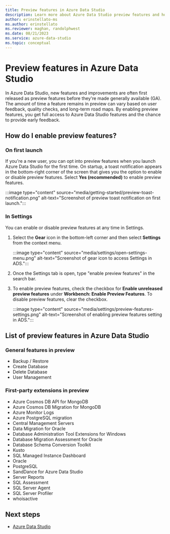 ```yaml
---
title: Preview features in Azure Data Studio
description: Learn more about Azure Data Studio preview features and how to enable and use them.
author: erinstellato-ms
ms.author: erinstellato
ms.reviewer: maghan, randolphwest
ms.date: 08/21/2023
ms.service: azure-data-studio
ms.topic: conceptual
---
```

# Preview features in Azure Data Studio

In Azure Data Studio, new features and improvements are often first released as preview features before they're made generally available (GA). The amount of time a feature remains in preview can vary based on user feedback, quality checks, and long-term road maps. By enabling preview features, you get full access to Azure Data Studio features and the chance to provide early feedback.

## How do I enable preview features?

### On first launch

If you're a new user, you can opt into preview features when you launch Azure Data Studio for the first time. On startup, a toast notification appears in the bottom-right corner of the screen that gives you the option to enable or disable preview features. Select **Yes (recommended)** to enable preview features.

:::image type="content" source="media/getting-started/preview-toast-notification.png" alt-text="Screenshot of preview toast notification on first launch.":::

### In Settings

You can enable or disable preview features at any time in Settings.

1. Select the **Gear** icon in the bottom-left corner and then select **Settings** from the context menu.

   :::image type="content" source="media/settings/open-settings-menu.png" alt-text="Screenshot of gear icon to access Settings in ADS.":::

1. Once the Settings tab is open, type "enable preview features" in the search bar.

1. To enable preview features, check the checkbox for **Enable unreleased preview features** under **Workbench: Enable Preview Features**. To disable preview features, clear the checkbox.

   :::image type="content" source="media/settings/preview-features-settings.png" alt-text="Screenshot of enabling preview features setting in ADS.":::

## List of preview features in Azure Data Studio

### General features in preview

- Backup / Restore
- Create Database
- Delete Database
- User Management

### First-party extensions in preview

- Azure Cosmos DB API for MongoDB
- Azure Cosmos DB Migration for MongoDB
- Azure Monitor Logs
- Azure PostgreSQL migration
- Central Management Servers
- Data Migration for Oracle
- Database Administration Tool Extensions for Windows
- Database Migration Assessment for Oracle
- Database Schema Conversion Toolkit
- Kusto
- SQL Managed Instance Dashboard
- Oracle
- PostgreSQL
- SandDance for Azure Data Studio
- Server Reports
- SQL Assessment
- SQL Server Agent
- SQL Server Profiler
- whoisactive

## Next steps

- [Azure Data Studio](what-is-azure-data-studio.md)
